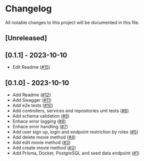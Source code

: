 # Changelog

All notable changes to this project will be documented in this file.

## [Unreleased]

## [0.1.1] - 2023-10-10

- Edit Readme ([#15](https://github.com/nahuelsoma/movies-api/pull/15))

## [0.1.0] - 2023-10-10

- Add Readme ([#12](https://github.com/nahuelsoma/movies-api/pull/12))
- Add Swagger ([#11](https://github.com/nahuelsoma/movies-api/pull/11))
- Add e2e tests ([#10](https://github.com/nahuelsoma/movies-api/pull/10))
- Add controllers, services and repositories unit tests ([#6](https://github.com/nahuelsoma/movies-api/pull/6))
- Add schema validation ([#9](https://github.com/nahuelsoma/movies-api/pull/9))
- Enhace error logging ([#8](https://github.com/nahuelsoma/movies-api/pull/8))
- Enhace error handling ([#7](https://github.com/nahuelsoma/movies-api/pull/7))
- Add user sign up, login and endpoint restriction by roles ([#5](https://github.com/nahuelsoma/movies-api/pull/5))
- Add delete movie method ([#4](https://github.com/nahuelsoma/movies-api/pull/4))
- Add edit movie method ([#3](https://github.com/nahuelsoma/movies-api/pull/3))
- Add create movie method ([#2](https://github.com/nahuelsoma/movies-api/pull/2))
- Add Prisma, Docker, PostgreSQL and seed data endpoint ([#1](https://github.com/nahuelsoma/movies-api/pull/1))
